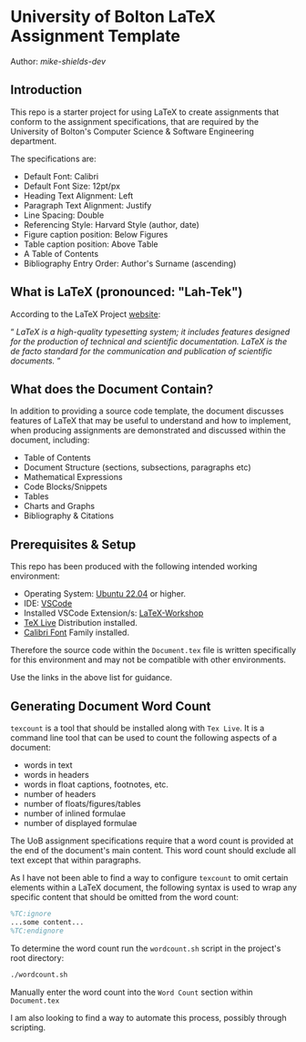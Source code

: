 # University of Bolton LaTeX Assignment Template

Author: <cite>mike-shields-dev</cite>

## Introduction

This repo is a starter project for using LaTeX to create assignments that conform to the assignment specifications, 
that are required by the University of Bolton's Computer Science & Software Engineering department.

The specifications are:

- Default Font: Calibri
- Default Font Size: 12pt/px
- Heading Text Alignment: Left
- Paragraph Text Alignment: Justify
- Line Spacing: Double
- Referencing Style: Harvard Style (author, date)
- Figure caption position: Below Figures
- Table caption position: Above Table
- A Table of Contents
- Bibliography Entry Order: Author's Surname (ascending)

## What is LaTeX (pronounced: "Lah-Tek")

According to the LaTeX Project [website]("https://www.latex-project.org/"):

<q cite="https://www.latex-project.org/">
        <i>
            LaTeX is a high-quality typesetting system; it includes features designed for the production of technical and scientific documentation. LaTeX is the de facto standard for the communication and publication of scientific documents.
        </i>
    </q>
</p>

## What does the Document Contain?

In addition to providing a source code template, 
the document discusses features of LaTeX that may be useful to understand and how to implement, 
when producing assignments are demonstrated and discussed within the document, including:

- Table of Contents
- Document Structure (sections, subsections, paragraphs etc)
- Mathematical Expressions
- Code Blocks/Snippets
- Tables
- Charts and Graphs
- Bibliography & Citations

## Prerequisites & Setup

This repo has been produced with the following intended working environment:  

- Operating System: [Ubuntu 22.04](https://releases.ubuntu.com/jammy/) or higher.
- IDE: [VSCode](https://code.visualstudio.com) 
- Installed VSCode Extension/s:  [LaTeX-Workshop](https://github.com/James-Yu/LaTeX-Workshop/wiki/Install#settings) 
- [TeX Live](https://www.tug.org/texlive/) Distribution installed.
- [Calibri Font](/Calibri_Font/) Family installed.

Therefore the source code within the `Document.tex` file is written specifically for this environment and may not be compatible with other environments.

Use the links in the above list for guidance.

## Generating Document Word Count

`texcount` is a tool that should be installed along with `Tex Live`. 
It is a command line tool that can be used to count the following aspects of a document: 

- words in text
- words in headers
- words in float captions, footnotes, etc.
- number of headers
- number of floats/figures/tables
- number of inlined formulae
- number of displayed formulae

The UoB assignment specifications require that a word count is provided at the end of the document's main content. 
This word count should exclude all text except that within paragraphs. 

As I have not been able to find a way to configure `texcount` to omit certain elements within a LaTeX document, the following syntax is used to wrap any specific content that should be omitted from the word count: 

```latex
%TC:ignore 
...some content...
%TC:endignore
```

To determine the word count run the `wordcount.sh` script in the project's root directory:

```bash
./wordcount.sh
```

Manually enter the word count into the `Word Count` section within `Document.tex`

I am also looking to find a way to automate this process, possibly through scripting.
